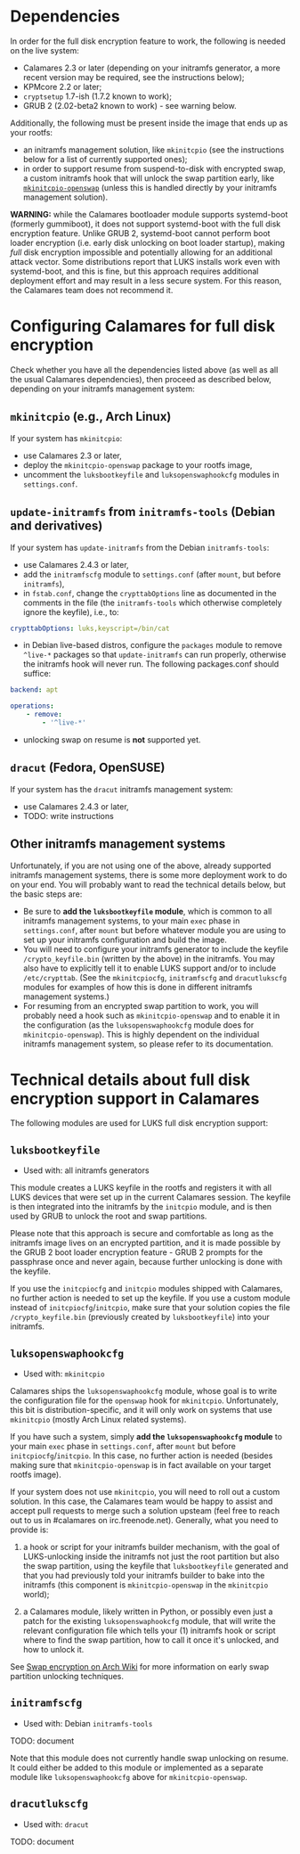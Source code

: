 # Dependencies

In order for the full disk encryption feature to work, the following is needed on the live system:
* Calamares 2.3 or later (depending on your initramfs generator, a more recent version may be required, see the instructions below);
* KPMcore 2.2 or later;
* `cryptsetup` 1.7-ish (1.7.2 known to work);
* GRUB 2 (2.02-beta2 known to work) - see warning below.

Additionally, the following must be present inside the image that ends up as your rootfs:
* an initramfs management solution, like `mkinitcpio` (see the instructions below for a list of currently supported ones);
* in order to support resume from suspend-to-disk with encrypted swap, a custom initramfs hook that will unlock the swap partition early, like [`mkinitcpio-openswap`](https://aur.archlinux.org/packages/mkinitcpio-openswap/) (unless this is handled directly by your initramfs management solution).

**WARNING:** while the Calamares bootloader module supports systemd-boot (formerly gummiboot), it does not support systemd-boot with the full disk encryption feature. Unlike GRUB 2, systemd-boot cannot perform boot loader encryption (i.e. early disk unlocking on boot loader startup), making *full* disk encryption impossible and potentially allowing for an additional attack vector. Some distributions report that LUKS installs work even with systemd-boot, and this is fine, but this approach requires additional deployment effort and may result in a less secure system. For this reason, the Calamares team does not recommend it.

# Configuring Calamares for full disk encryption

Check whether you have all the dependencies listed above (as well as all the usual Calamares dependencies), then proceed as described below, depending on your initramfs management system:

## `mkinitcpio` (e.g., Arch Linux)

If your system has `mkinitcpio`:

* use Calamares 2.3 or later,
* deploy the `mkinitcpio-openswap` package to your rootfs image,
* uncomment the `luksbootkeyfile` and `luksopenswaphookcfg` modules in `settings.conf`.

## `update-initramfs` from `initramfs-tools` (Debian and derivatives)

If your system has `update-initramfs` from the Debian `initramfs-tools`:

* use Calamares 2.4.3 or later,
* add the `initramfscfg` module to `settings.conf` (after `mount`, but before `initramfs`),
* in `fstab.conf`, change the `crypttabOptions` line as documented in the comments in the file (the `initramfs-tools` which otherwise completely ignore the keyfile), i.e., to:
```yaml
crypttabOptions: luks,keyscript=/bin/cat
```
* in Debian live-based distros, configure the `packages` module to remove `^live-*` packages so that `update-initramfs` can run properly, otherwise the initramfs hook will never run. The following packages.conf should suffice:
```yaml
backend: apt

operations:
    - remove:
        - '^live-*'
```
* unlocking swap on resume is **not** supported yet.

## `dracut` (Fedora, OpenSUSE)

If your system has the `dracut` initramfs management system:

* use Calamares 2.4.3 or later,
* TODO: write instructions

## Other initramfs management systems

Unfortunately, if you are not using one of the above, already supported initramfs management systems, there is some more deployment work to do on your end. You will probably want to read the technical details below, but the basic steps are:

* Be sure to **add the `luksbootkeyfile` module**, which is common to all initramfs management systems, to your main `exec` phase in `settings.conf`, after `mount` but before whatever module you are using to set up your initramfs configuration and build the image.
* You will need to configure your initramfs generator to include the keyfile `/crypto_keyfile.bin` (written by the above) in the initramfs. You may also have to explicitly tell it to enable LUKS support and/or to include `/etc/crypttab`. (See the `mkinitcpiocfg`, `initramfscfg` and `dracutlukscfg` modules for examples of how this is done in different initramfs management systems.)
* For resuming from an encrypted swap partition to work, you will probably need a hook such as `mkinitcpio-openswap` and to enable it in the configuration (as the `luksopenswaphookcfg` module does for `mkinitcpio-openswap`). This is highly dependent on the individual initramfs management system, so please refer to its documentation.

# Technical details about full disk encryption support in Calamares

The following modules are used for LUKS full disk encryption support:

## `luksbootkeyfile`

* Used with: all initramfs generators

This module creates a LUKS keyfile in the rootfs and registers it with all LUKS devices that were set up in the current Calamares session. The keyfile is then integrated into the initramfs by the `initcpio` module, and is then used by GRUB to unlock the root and swap partitions.

Please note that this approach is secure and comfortable as long as the initramfs image lives on an encrypted partition, and it is made possible by the GRUB 2 boot loader encryption feature - GRUB 2 prompts for the passphrase once and never again, because further unlocking is done with the keyfile.

If you use the `initcpiocfg` and `initcpio` modules shipped with Calamares, no further action is needed to set up the keyfile. If you use a custom module instead of `initcpiocfg`/`initcpio`, make sure that your solution copies the file `/crypto_keyfile.bin` (previously created by `luksbootkeyfile`) into your initramfs.

## `luksopenswaphookcfg`

* Used with: `mkinitcpio`

Calamares ships the `luksopenswaphookcfg` module, whose goal is to write the configuration file for the `openswap` hook for `mkinitcpio`. Unfortunately, this bit is distribution-specific, and it will only work on systems that use `mkinitcpio` (mostly Arch Linux related systems).

If you have such a system, simply **add the `luksopenswaphookcfg` module** to your main `exec` phase in `settings.conf`, after `mount` but before `initcpiocfg`/`initcpio`. In this case, no further action is needed (besides making sure that `mkinitcpio-openswap` is in fact available on your target rootfs image).

If your system does not use `mkinitcpio`, you will need to roll out a custom solution. In this case, the Calamares team would be happy to assist and accept pull requests to merge such a solution upsteam (feel free to reach out to us in #calamares on irc.freenode.net). Generally, what you need to provide is:

1. a hook or script for your initramfs builder mechanism, with the goal of LUKS-unlocking inside the initramfs not just the root partition but also the swap partition, using the keyfile that `luksbootkeyfile` generated and that you had previously told your initramfs builder to bake into the initramfs (this component is `mkinitcpio-openswap` in the `mkinitcpio` world);

2. a Calamares module, likely written in Python, or possibly even just a patch for the existing `luksopenswaphookcfg` module, that will write the relevant configuration file which tells your (1) initramfs hook or script where to find the swap partition, how to call it once it's unlocked, and how to unlock it.

See [Swap encryption on Arch Wiki](https://wiki.archlinux.org/index.php/Dm-crypt/Swap_encryption#mkinitcpio_hook) for more information on early swap partition unlocking techniques.

## `initramfscfg`

* Used with: Debian `initramfs-tools`

TODO: document

Note that this module does not currently handle swap unlocking on resume. It could either be added to this module or implemented as a separate module like `luksopenswaphookcfg` above for `mkinitcpio-openswap`.

## `dracutlukscfg`

* Used with: `dracut`

TODO: document